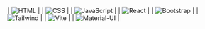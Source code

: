 


| ![HTML](https://img.icons8.com/color/48/000000/html-5.png)  | | ![CSS](https://img.icons8.com/color/48/000000/css3.png)    | 
| ![JavaScript](https://img.icons8.com/color/48/000000/javascript.png) | | ![React](https://img.icons8.com/color/48/000000/react-native.png) |
| ![Bootstrap](https://img.icons8.com/color/48/000000/bootstrap.png) | | ![Tailwind](https://img.icons8.com/color/48/000000/tailwindcss.png) |
| ![Vite](https://vitejs.dev/logo.svg)                            | | ![Material-UI](https://img.icons8.com/color/48/000000/material-ui.png) |



